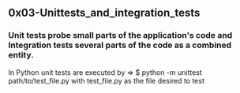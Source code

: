 ## 0x03-Unittests_and_integration_tests
### Unit tests probe small parts of the application's code and Integration tests several parts of the code as a combined entity.

In Python unit tests are executed by => $ python -m unittest path/to/test_file.py
with test_file.py as the file desired to test 




